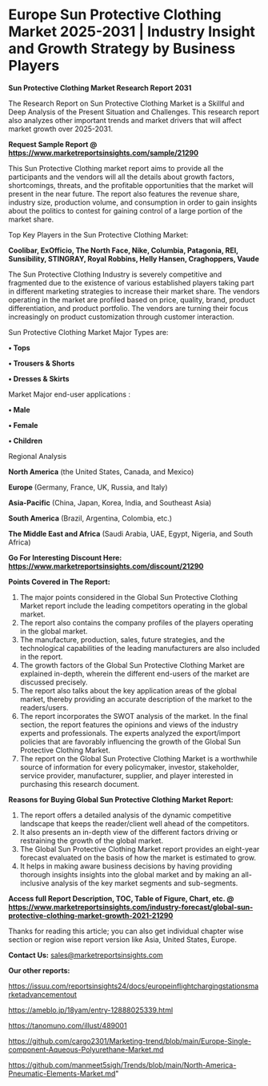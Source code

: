 # Europe Sun Protective Clothing Market 2025-2031 | Industry Insight and Growth Strategy by Business Players

<strong>Sun Protective Clothing Market Research Report 2031</strong>

The Research Report on Sun Protective Clothing Market is a Skillful and Deep Analysis of the Present Situation and Challenges. This research report also analyzes other important trends and market drivers that will affect market growth over 2025-2031.

<strong>Request Sample Report @ <a href=https://www.marketreportsinsights.com/sample/21290>https://www.marketreportsinsights.com/sample/21290</a></strong>

This Sun Protective Clothing market report aims to provide all the participants and the vendors will all the details about growth factors, shortcomings, threats, and the profitable opportunities that the market will present in the near future. The report also features the revenue share, industry size, production volume, and consumption in order to gain insights about the politics to contest for gaining control of a large portion of the market share.

Top Key Players in the Sun Protective Clothing Market:

<strong>Coolibar, ExOfficio, The North Face, Nike, Columbia, Patagonia, REI, Sunsibility, STINGRAY, Royal Robbins, Helly Hansen, Craghoppers, Vaude</strong>

The Sun Protective Clothing Industry is severely competitive and fragmented due to the existence of various established players taking part in different marketing strategies to increase their market share. The vendors operating in the market are profiled based on price, quality, brand, product differentiation, and product portfolio. The vendors are turning their focus increasingly on product customization through customer interaction.

Sun Protective Clothing Market Major Types are:

<strong>• Tops

• Trousers & Shorts

• Dresses & Skirts</strong>

Market Major end-user applications :

<strong>• Male

• Female

• Children</strong>

Regional Analysis

</u><strong><b>North America</b></strong> (the United States, Canada, and Mexico)

<strong><b>Europe </b></strong>(Germany, France, UK, Russia, and Italy)

<strong><b>Asia-Pacific</b></strong> (China, Japan, Korea, India, and Southeast Asia)

<strong><b>South America</b></strong> (Brazil, Argentina, Colombia, etc.)

<strong><b>The Middle East and Africa</b></strong> (Saudi Arabia, UAE, Egypt, Nigeria, and South Africa)

<strong>Go For Interesting Discount Here: <a href=https://www.marketreportsinsights.com/discount/21290>https://www.marketreportsinsights.com/discount/21290</a></strong>

<strong>Points Covered in The Report:</strong>
<ol>
  <li>The major points considered in the Global Sun Protective Clothing Market report include the leading competitors operating in the global market.</li>
  <li>The report also contains the company profiles of the players operating in the global market.</li>
  <li>The manufacture, production, sales, future strategies, and the technological capabilities of the leading manufacturers are also included in the report.</li>
  <li>The growth factors of the Global Sun Protective Clothing Market are explained in-depth, wherein the different end-users of the market are discussed precisely.</li>
  <li>The report also talks about the key application areas of the global market, thereby providing an accurate description of the market to the readers/users.</li>
  <li>The report incorporates the SWOT analysis of the market. In the final section, the report features the opinions and views of the industry experts and professionals. The experts analyzed the export/import policies that are favorably influencing the growth of the Global Sun Protective Clothing Market.</li>
  <li>The report on the Global Sun Protective Clothing Market is a worthwhile source of information for every policymaker, investor, stakeholder, service provider, manufacturer, supplier, and player interested in purchasing this research document.</li>
</ol>
<strong>Reasons for Buying Global Sun Protective Clothing Market Report:</strong>

<ol>
  <li>The report offers a detailed analysis of the dynamic competitive landscape that keeps the reader/client well ahead of the competitors.</li>
  <li>It also presents an in-depth view of the different factors driving or restraining the growth of the global market.</li>
  <li>The Global Sun Protective Clothing Market report provides an eight-year forecast evaluated on the basis of how the market is estimated to grow.</li>
  <li>It helps in making aware business decisions by having providing thorough insights insights into the global market and by making an all-inclusive analysis of the key market segments and sub-segments.</li>
</ol>
<strong>Access full Report Description, TOC, Table of Figure, Chart, etc. @ <a href=https://www.marketreportsinsights.com/industry-forecast/global-sun-protective-clothing-market-growth-2021-21290>https://www.marketreportsinsights.com/industry-forecast/global-sun-protective-clothing-market-growth-2021-21290</a></strong>


Thanks for reading this article; you can also get individual chapter wise section or region wise report version like Asia, United States, Europe.

<strong>Contact Us:</strong>
sales@marketreportsinsights.com

<strong>Our other reports:</strong>

<a href=https://issuu.com/reportsinsights24/docs/europeinflightchargingstationsmarketadvancementout>https://issuu.com/reportsinsights24/docs/europeinflightchargingstationsmarketadvancementout</a>

<a href=https://ameblo.jp/18yam/entry-12888025339.html>https://ameblo.jp/18yam/entry-12888025339.html</a>

<a href=https://tanomuno.com/illust/489001>https://tanomuno.com/illust/489001</a>

<a href=https://github.com/cargo2301/Marketing-trend/blob/main/Europe-Single-component-Aqueous-Polyurethane-Market.md>https://github.com/cargo2301/Marketing-trend/blob/main/Europe-Single-component-Aqueous-Polyurethane-Market.md</a>

<a href=https://github.com/manmeet5sigh/Trends/blob/main/North-America-Pneumatic-Elements-Market.md>https://github.com/manmeet5sigh/Trends/blob/main/North-America-Pneumatic-Elements-Market.md</a>"
